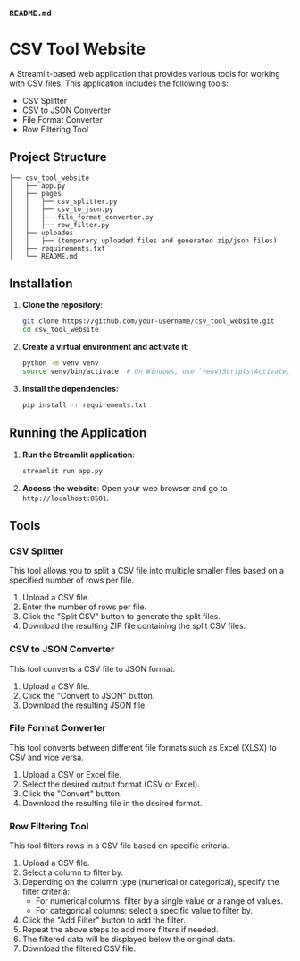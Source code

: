### `README.md`

# CSV Tool Website

A Streamlit-based web application that provides various tools for working with CSV files. This application includes the following tools:
- CSV Splitter
- CSV to JSON Converter
- File Format Converter
- Row Filtering Tool

## Project Structure
    ├── csv_tool_website
    │   ├── app.py
    │   ├── pages
    │   │   ├── csv_splitter.py
    │   │   ├── csv_to_json.py
    │   │   ├── file_format_converter.py
    │   │   ├── row_filter.py
    │   ├── uploades
    │   │   ├── (temporary uploaded files and generated zip/json files)
    │   ├── requirements.txt
    │   └── README.md


## Installation

1. **Clone the repository**:
   ```bash
   git clone https://github.com/your-username/csv_tool_website.git
   cd csv_tool_website
   ```

2. **Create a virtual environment and activate it**:
   ```bash
   python -m venv venv
   source venv/bin/activate  # On Windows, use `venv\Scripts\Activate.ps1` or `venv\Scripts\activate.bat`
   ```

3. **Install the dependencies**:
   ```bash
   pip install -r requirements.txt
   ```

## Running the Application

1. **Run the Streamlit application**:
   ```bash
   streamlit run app.py
   ```

2. **Access the website**:
   Open your web browser and go to `http://localhost:8501`.

## Tools

### CSV Splitter

This tool allows you to split a CSV file into multiple smaller files based on a specified number of rows per file.

1. Upload a CSV file.
2. Enter the number of rows per file.
3. Click the "Split CSV" button to generate the split files.
4. Download the resulting ZIP file containing the split CSV files.

### CSV to JSON Converter

This tool converts a CSV file to JSON format.

1. Upload a CSV file.
2. Click the "Convert to JSON" button.
3. Download the resulting JSON file.

### File Format Converter

This tool converts between different file formats such as Excel (XLSX) to CSV and vice versa.

1. Upload a CSV or Excel file.
2. Select the desired output format (CSV or Excel).
3. Click the "Convert" button.
4. Download the resulting file in the desired format.

### Row Filtering Tool

This tool filters rows in a CSV file based on specific criteria.

1. Upload a CSV file.
2. Select a column to filter by.
3. Depending on the column type (numerical or categorical), specify the filter criteria:
   - For numerical columns: filter by a single value or a range of values.
   - For categorical columns: select a specific value to filter by.
4. Click the "Add Filter" button to add the filter.
5. Repeat the above steps to add more filters if needed.
6. The filtered data will be displayed below the original data.
7. Download the filtered CSV file.

